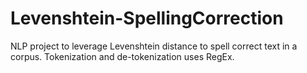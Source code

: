 # Levenshtein-SpellingCorrection
NLP project to leverage Levenshtein distance to spell correct text in a corpus. Tokenization and de-tokenization uses RegEx.
